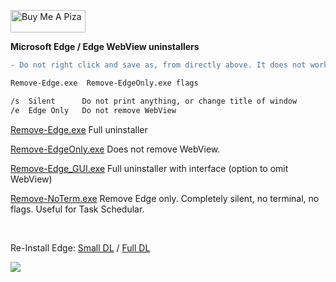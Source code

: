 <a href="https://www.buymeacoffee.com/wic8pmtmys" target="_blank"><img src="https://cdn.buymeacoffee.com/buttons/v2/default-blue.png" alt="Buy Me A Piza" height="36" width="120"></a>


**Microsoft Edge / Edge WebView uninstallers**
```diff
- Do not right click and save as, from directly above. It does not work from there.

Remove-Edge.exe  Remove-EdgeOnly.exe flags

/s  Silent      Do not print anything, or change title of window
/e  Edge Only   Do not remove WebView
```

[Remove-Edge.exe](https://github.com/ShadowWhisperer/Remove-MS-Edge/blob/main/Remove-Edge.exe?raw=true) Full uninstaller  

[Remove-EdgeOnly.exe](https://github.com/ShadowWhisperer/Remove-MS-Edge/blob/main/Remove-EdgeOnly.exe?raw=true) Does not remove WebView.  

[Remove-Edge_GUI.exe](https://github.com/ShadowWhisperer/Remove-MS-Edge/blob/main/Remove-Edge_GUI.exe?raw=true) Full uninstaller with interface (option to omit WebView)  

[Remove-NoTerm.exe](https://github.com/ShadowWhisperer/Remove-MS-Edge/blob/main/Remove-NoTerm.exe?raw=true) Remove Edge only. Completely silent, no terminal, no flags. Useful for Task Schedular.

<br>

Re-Install Edge: [Small DL](https://www.microsoft.com/en-us/edge/download?form=MA13FJ)  /  [Full DL](https://www.microsoft.com/en-us/edge/business/download?form=MA13FJ)  


<img src="https://github.com/ShadowWhisperer/Remove-MS-Edge/blob/main/_Source/Screenshot_GUI.PNG"/>
